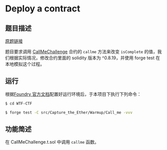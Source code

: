 # Deploy a contract

## 题目描述

[原题链接](https://capturetheether.com/challenges/warmup/call-me)

题目要求调用 [CallMeChallenge](./CallMeChallenge.sol.sol) 合约的 `callme` 方法来改变 `isComplete` 的值，我们根据实际情况，修改合约里面的 solidity 版本为 ^0.8.19，并使用 forge test 在本地模拟这个过程。


## 运行

根据[Foundry 官方文档](https://getfoundry.sh/)配置好运行环境后，于本项目下执行下列命令：

```sh
$ cd WTF-CTF

$ forge test -C src/Capture_the_Ether/Warmup/Call_me -vvv
```

## 功能简述

在 CallMeChallenge.t.sol 中调用 `callme` 函数。